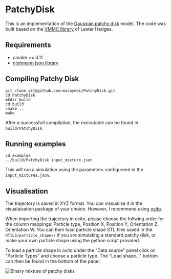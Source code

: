 # PatchyDisk
This is an implementation of the [Gaussian patchy disk](https://arxiv.org/abs/1607.06626) model. The code was built based on the [VMMC library](https://github.com/lohedges/vmmc) of Lester Hedges.

## Requirements
- cmake >= 3.11
- [nlohmann json library](https://github.com/nlohmann/json) 

## Compiling Patchy Disk
```
git clone git@github.com:mosayebi/PatchyDisk.git
cd PatchyDisk
mkdir build
cd build
cmake ..
make
```
After a successfull compilation, the executable can be found in `build/PatchyDisk`.

## Running examples
```
cd examples
../build/PatchyDisk input_mixture.json
```
This will run a simulation using the parameters configureed in the `input_mixtures.json`.

## Visualisation
The trajectory is saved in XYZ format. You can vissualise it in the visualaisation package of your choice. However, I recommend using [ovito](https://www.ovito.org/).

When importing the trajectory in ovito, please choose the follwing order for the column mappings: Particle type, Position X, Position Y, Orientation Z, Orientation W. You can then load particle shape STL files saved in the `UTILS/particle_shapes/` if you are simulating a standard patchy disk, or make your own particle shape using the python script provided.

To load a particle shape in ovito under the "Data source" panel click on "Particle Types" and choose a particle type. The "Load shape..."  bottom can then be found in the bottom of the panel.


![Binary mixture of patchy disks](mixture.gif)
